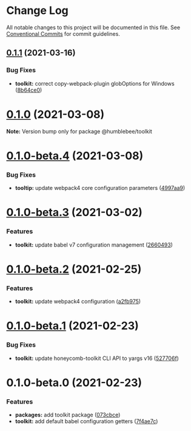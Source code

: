 # Change Log

All notable changes to this project will be documented in this file.
See [Conventional Commits](https://conventionalcommits.org) for commit guidelines.

## [0.1.1](https://github.com/wearehumblebee/honeycomb/compare/@humblebee/toolkit@0.1.0...@humblebee/toolkit@0.1.1) (2021-03-16)


### Bug Fixes

* **toolkit:** correct copy-webpack-plugin globOptions for Windows ([8b64ce0](https://github.com/wearehumblebee/honeycomb/commit/8b64ce0c2a0a310d5da6f17b748f745c810a9426))





# [0.1.0](https://github.com/wearehumblebee/honeycomb/compare/@humblebee/toolkit@0.1.0-beta.4...@humblebee/toolkit@0.1.0) (2021-03-08)

**Note:** Version bump only for package @humblebee/toolkit

# [0.1.0-beta.4](https://github.com/wearehumblebee/honeycomb/compare/@humblebee/toolkit@0.1.0-beta.3...@humblebee/toolkit@0.1.0-beta.4) (2021-03-08)

### Bug Fixes

- **tooltip:** update webpack4 core configuration parameters ([4997aa9](https://github.com/wearehumblebee/honeycomb/commit/4997aa9a79de7937ebeeb933462b7b43a1fff80d))

# [0.1.0-beta.3](https://github.com/wearehumblebee/honeycomb/compare/@humblebee/toolkit@0.1.0-beta.2...@humblebee/toolkit@0.1.0-beta.3) (2021-03-02)

### Features

- **toolkit:** update babel v7 configuration management ([2660493](https://github.com/wearehumblebee/honeycomb/commit/26604937ad56a1585d21ebef7fa5859d7dba0e5c))

# [0.1.0-beta.2](https://github.com/wearehumblebee/honeycomb/compare/@humblebee/toolkit@0.1.0-beta.1...@humblebee/toolkit@0.1.0-beta.2) (2021-02-25)

### Features

- **toolkit:** update webpack4 configuration ([a2fb975](https://github.com/wearehumblebee/honeycomb/commit/a2fb975a05ea5fb1b88b372d3b4992f788b42fe5))

# [0.1.0-beta.1](https://github.com/wearehumblebee/honeycomb/compare/@humblebee/toolkit@0.1.0-beta.0...@humblebee/toolkit@0.1.0-beta.1) (2021-02-23)

### Bug Fixes

- **toolkit:** update honeycomb-toolkit CLI API to yargs v16 ([527706f](https://github.com/wearehumblebee/honeycomb/commit/527706ff4d2f50e765d97e88bfa200cb31ea5566))

# 0.1.0-beta.0 (2021-02-23)

### Features

- **packages:** add toolkit package ([073cbce](https://github.com/wearehumblebee/honeycomb/commit/073cbcec7cbfc3fea20c623a2284617d608b7508))
- **toolkit:** add default babel configuration getters ([7f4ae7c](https://github.com/wearehumblebee/honeycomb/commit/7f4ae7cde68944b706fc4b8b6d199cd5d0e4959e))

